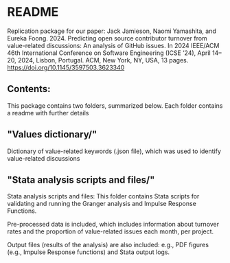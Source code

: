 # README
Replication package for our paper:
Jack Jamieson, Naomi Yamashita, and Eureka Foong. 2024. Predicting open source contributor turnover from value-related discussions: An analysis of GitHub issues. In 2024 IEEE/ACM 46th International Conference on Software Engineering (ICSE ’24), April 14–20, 2024, Lisbon, Portugal. ACM, New York, NY, USA, 13 pages. https://doi.org/10.1145/3597503.3623340

## Contents:

This package contains two folders, summarized below. Each folder contains a readme with further details

## "Values dictionary/"

Dictionary of value-related keywords (.json file), which was used to identify value-related discussions

## "Stata analysis scripts and files/"

Stata analysis scripts and files: This folder contains Stata scripts for validating and running the Granger analysis and Impulse Response Functions.

Pre-processed data is included, which includes information about turnover rates and the proportion of value-related issues each month, per project.

Output files (results of the analysis) are also included: e.g., PDF figures (e.g., Impulse Response functions) and Stata output logs.

